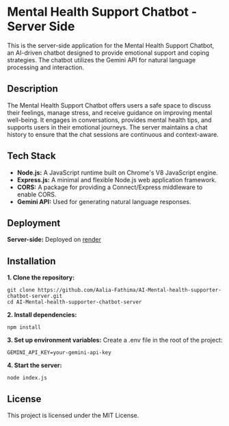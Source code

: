 # Mental Health Support Chatbot - Server Side

This is the server-side application for the Mental Health Support Chatbot, an AI-driven chatbot designed to provide emotional support and coping strategies. The chatbot utilizes the Gemini API for natural language processing and interaction.

## Description

The Mental Health Support Chatbot offers users a safe space to discuss their feelings, manage stress, and receive guidance on improving mental well-being. It engages in conversations, provides mental health tips, and supports users in their emotional journeys. The server maintains a chat history to ensure that the chat sessions are continuous and context-aware.

## Tech Stack

- **Node.js:** A JavaScript runtime built on Chrome's V8 JavaScript engine.
- **Express.js:** A minimal and flexible Node.js web application framework.
- **CORS:** A package for providing a Connect/Express middleware to enable CORS.
- **Gemini API:** Used for generating natural language responses.

## Deployment

**Server-side:** Deployed on [render](https://render.com)

## Installation

**1. Clone the repository:**
```
git clone https://github.com/Aalia-Fathima/AI-Mental-health-supporter-chatbot-server.git
cd AI-Mental-health-supporter-chatbot-server
```
**2. Install dependencies:**
```
npm install
```
**3. Set up environment variables:**
Create a .env file in the root of the project:
```
GEMINI_API_KEY=your-gemini-api-key
```
**4. Start the server:**
```
node index.js
```
## License
This project is licensed under the MIT License.





